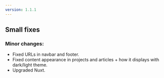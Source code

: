 ```yaml
---
version: 1.1.1
---
```


## Small fixes

### Minor changes:

- Fixed URLs in navbar and footer.
- Fixed content appearance in projects and articles + how it displays with dark/light theme.
- Upgraded Nuxt.
